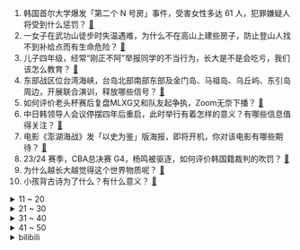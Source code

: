 1. 韩国首尔大学爆发「第二个 N 号房」事件，受害女性多达 61 人，犯罪嫌疑人将受到什么惩罚？ [:link:](https://www.zhihu.com/question/656892341)
2. 一女子在武功山徒步时失温遇难，为什么不在高山上建些房子，防止登山人找不到补给点而有生命危险？ [:link:](https://www.zhihu.com/question/656793745)
3. 儿子四年级，经常“刚正不阿”举报同学的不当行为，长大是不是会吃亏，我们该怎么教育？ [:link:](https://www.zhihu.com/question/653097191)
4. 东部战区位台湾海峡，台岛北部南部东部及金门岛、马祖岛、乌丘屿、东引岛周边，开展联合演训，释放哪些信号？ [:link:](https://www.zhihu.com/question/656891760)
5. 如何评价老头杯赛后复盘MLXG又和队友起争执，Zoom无奈下播？ [:link:](https://www.zhihu.com/question/656895879)
6. 中日韩领导人会议停摆四年后重启，此时举行有着怎样的意义？有哪些信息值得关注？ [:link:](https://www.zhihu.com/question/656920078)
7. 电影《澎湖海战》发「以史为鉴」版海报，即将开机，你对该电影有哪些期待？ [:link:](https://www.zhihu.com/question/656716488)
8. 23/24 赛季，CBA总决赛 G4，杨鸣被驱逐，如何评价韩国籍裁判的吹罚？ [:link:](https://www.zhihu.com/question/656850141)
9. 为什么越长大越觉得这个世界物质呢？ [:link:](https://www.zhihu.com/question/656410249)
10. 小孩背古诗为了什么？有什么意义？ [:link:](https://www.zhihu.com/question/656392330)
<details>
<summary>11 ~ 20</summary>

11. 19 岁女孩最后的人生：相亲、订婚、投河自杀，是什么逼迫她走上绝路？ [:link:](https://www.zhihu.com/question/656816659)
12. 如何评价一人之下中的八奇技？ [:link:](https://www.zhihu.com/question/68196586)
13. 如何评价《宿命之环》的“投毒”行为? [:link:](https://www.zhihu.com/question/656566752)
14. 多地出现刮刮乐彩票售空的情况，客服称即开票需求旺盛，供应紧张导致，刮刮乐为何火爆？哪些信息值得关注？ [:link:](https://www.zhihu.com/question/656928061)
15. 如何评价小米2024年第一季度财报，利润达到单季历史最高，手机、汽车、Iot全线大涨？ [:link:](https://www.zhihu.com/question/656933215)
16. 伊朗最高领袖会见哈马斯领导人时表示「铲除以色列是可实现的」，释放了哪些信号？ [:link:](https://www.zhihu.com/question/656935057)
17. 哪吒张勇发布CEO征集令，回应网友评价「你那CEO还不如让我干」称干脆找个人干一天试试，如何看待此事？ [:link:](https://www.zhihu.com/question/656822797)
18. 云南一中学生被同学用菜刀砍伤后脑勺，抢救无效死亡，当地教体局回应正在处理中，涉事者将承担哪些法律责任？ [:link:](https://www.zhihu.com/question/656807833)
19. 训练战士的最后一关是让同期的战士自相残杀，这种设定有什么漏洞？ [:link:](https://www.zhihu.com/question/656815143)
20. 小米回应「上海退地」传闻称「保证金损失」等失实，是市政规划用地变化，政府有需求收储，哪些信息值得关注？ [:link:](https://www.zhihu.com/question/656849663)
</details>
<details>
<summary>21 ~ 30</summary>

21. 跟大叔谈恋爱，是一种什么体验？ [:link:](https://www.zhihu.com/question/655153350)
22. 如何看待财政部下达 2024 年新能源汽车补贴，比亚迪 79 亿获得三分之一？比亚迪未来发展前景如何？ [:link:](https://www.zhihu.com/question/656850082)
23. 如何看待《鸣潮》公测后许多玩家发出过去对《原神》的要求过于苛刻这一现象？ [:link:](https://www.zhihu.com/question/656935293)
24. 985 同济大学工科女生转行做厨师，是学历浪费还是多彩人生？如何看待她的选择？ [:link:](https://www.zhihu.com/question/656710676)
25. 为什么互联网大厂偏爱OKR？ [:link:](https://www.zhihu.com/question/652646500)
26. 如何评价电视剧《庆余年第二季》15-16 集？ [:link:](https://www.zhihu.com/question/656932415)
27. 如何评价本届MSI中ON选手的表现？ [:link:](https://www.zhihu.com/question/656808632)
28. 2024年有哪些值得推荐的高性价比手机？ [:link:](https://www.zhihu.com/question/655074604)
29. 为什么企业裁员很少裁财务人员？ [:link:](https://www.zhihu.com/question/656280229)
30. 如何做到不卷孩子？ [:link:](https://www.zhihu.com/question/656483982)
</details>
<details>
<summary>31 ~ 40</summary>

31. 中文系学生读不下去严肃文学怎么办？ [:link:](https://www.zhihu.com/question/656280086)
32. 4 月证券交易印花税 339 亿元，同比下降 52.7%，哪些信息值得关注？ [:link:](https://www.zhihu.com/question/656617449)
33. 如何评价杨幂、龚俊主演的电视剧《狐妖小红娘·月红篇》？ [:link:](https://www.zhihu.com/question/656933682)
34. 必应搜索打开后是一串字符是怎么回事？ [:link:](https://www.zhihu.com/question/588247704)
35. 男人遇见真爱的状态是什么样的？ [:link:](https://www.zhihu.com/question/650878102)
36. 你自己悟出过哪些人生哲理？ [:link:](https://www.zhihu.com/question/583578448)
37. 假如生命只剩最后一分钟，你最想干什么？ [:link:](https://www.zhihu.com/question/654902398)
38. 第29届LG杯16强赛，卫冕冠军申真谞爆冷不敌韩相朝六段，如何评价本场比赛双方的表现？ [:link:](https://www.zhihu.com/question/656807133)
39. 英国公布血液污染丑闻调查报告，此报告透露了什么信息？ [:link:](https://www.zhihu.com/question/656699241)
40. 周星驰的《功夫》中，病怏怏的琛哥为什么能当上斧头帮的老大? [:link:](https://www.zhihu.com/question/460071485)
</details>
<details>
<summary>41 ~ 50</summary>

41. 有哪些是你看过三遍以上的电影？ [:link:](https://www.zhihu.com/question/581564387)
42. 职场中，是踏踏实实、勤勤恳恳工作的人对公司贡献大，还是溜须拍马、迎合领导的人对公司贡献大？ [:link:](https://www.zhihu.com/question/656669924)
43. 为什么很多人都在追求公路车的重量和刚性，什么水平的车友能骑出差别？ [:link:](https://www.zhihu.com/question/653305816)
44. 为什么每天出门的时候我家猫都不会送我，但是下班却会积极得迎接我？ [:link:](https://www.zhihu.com/question/649237609)
45. 如何评价《咒术回战》第261话？ [:link:](https://www.zhihu.com/question/656908214)
46. 《庆余年》中，陈萍萍为什么血洗京都给叶轻眉复仇？ [:link:](https://www.zhihu.com/question/360728977)
47. 2024 了，NAS 私有云是伪命题还是人类解决数据存储问题的未来？ [:link:](https://www.zhihu.com/question/656914727)
48. 一直坚持运动的人，一旦停止运动，会很快变得肥胖吗？ [:link:](https://www.zhihu.com/question/655852106)
49. 北京二孩妈妈用 22 年从中专读到博士，这种选择值得吗？ [:link:](https://www.zhihu.com/question/656056643)
50. 工作中，怎样处理工作中的冲突和分歧，以避免负面影响？ [:link:](https://www.zhihu.com/question/656262458)
</details><details>
<summary>bilibili</summary>

</details>